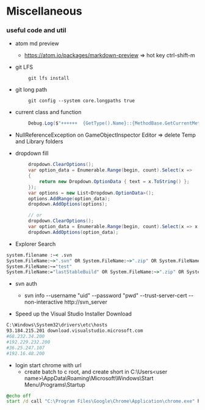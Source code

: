 # Miscellaneous

### useful code and util
* atom md preview
	- https://atom.io/packages/markdown-preview => hot key ctrl-shift-m


* git LFS
```
		git lfs install
```
* git long path
```
		git config --system core.longpaths true
```

* current class and function
```cs
		Debug.Log($"++++++  {GetType().Name}::{MethodBase.GetCurrentMethod().Name}");
```

* NullReferenceException on GameObjectInspector Editor ⇒ delete Temp and Library folders


* dropdown fill
```cs
		dropdown.ClearOptions();
		var option_data = Enumerable.Range(begin, count).Select(x =>
		{
			return new Dropdown.OptionData { text = x.ToString() };
		});
		var options = new List<Dropdown.OptionData>();
		options.AddRange(option_data);
		dropdown.AddOptions(options);

		// or
		dropdown.ClearOptions();
		var option_data = Enumerable.Range(begin, count).Select(x => x.ToString()).ToList();
		dropdown.AddOptions(option_data);
```

* Explorer Search
```bat
system.filename :~< .svn
System.FileName:~>".svn" OR System.FileName:~>".zip" OR System.FileName:~>".ipa" OR System.FileName:~>".apk" System.FileName:~>".aab"
System.FileName:~="test"
System.FileName:="lastStableBuild" OR System.FileName:~>".zip" OR System.FileName:~>".ipa" OR System.FileName:~>".apk"
```
* svn auth
  - svn info --username "uid" --password "pwd"  --trust-server-cert --non-interactive http://svn_server

* Speed up the Visual Studio Installer Download
```sh
C:\Windows\System32\drivers\etc\hosts
93.184.215.201 download.visualstudio.microsoft.com
#68.232.34.200
#192.229.232.200
#36.25.247.107
#192.16.48.200
```
* login start chrome with url
	- create batch to c root, and create short in C:\Users\<user name>\AppData\Roaming\Microsoft\Windows\Start Menu\Programs\Startup
```bat
@echo off
start /d call "C:\Program Files\Google\Chrome\Application\chrome.exe" https://xxxxxx.aspx
```
